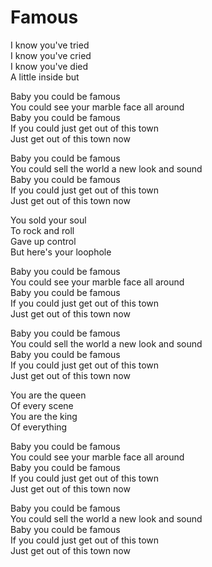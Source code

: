 # Famous  

I know you've tried  
I know you've cried  
I know you've died  
A little inside but  

Baby you could be famous  
You could see your marble face all around  
Baby you could be famous  
If you could just get out of this town  
Just get out of this town now  

Baby you could be famous  
You could sell the world a new look and sound  
Baby you could be famous  
If you could just get out of this town  
Just get out of this town now  

You sold your soul  
To rock and roll  
Gave up control  
But here's your loophole  

Baby you could be famous  
You could see your marble face all around  
Baby you could be famous  
If you could just get out of this town  
Just get out of this town now  

Baby you could be famous  
You could sell the world a new look and sound  
Baby you could be famous  
If you could just get out of this town  
Just get out of this town now  

You are the queen  
Of every scene  
You are the king  
Of everything  

Baby you could be famous  
You could see your marble face all around  
Baby you could be famous  
If you could just get out of this town  
Just get out of this town now  

Baby you could be famous  
You could sell the world a new look and sound  
Baby you could be famous  
If you could just get out of this town  
Just get out of this town now  
